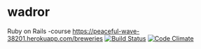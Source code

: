 # wadror
Ruby on Rails -course
https://peaceful-wave-38201.herokuapp.com/breweries
[![Build Status](https://api.travis-ci.org/repositories/Lauri-P/wadror.png)](https://travis-ci.org/Lauri-P/wadror)
[![Code Climate](https://codeclimate.com/github/Lauri-P/wadror.png)](https://codeclimate.com/github/Lauri-P/wadror)
